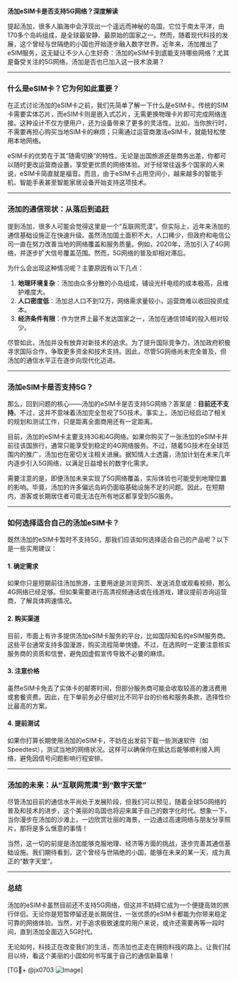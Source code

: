 **汤加eSIM卡是否支持5G网络？深度解读**

提起汤加，很多人脑海中会浮现出一个遥远而神秘的岛国，它位于南太平洋，由170多个岛屿组成，是全球最安静、最原始的国家之一。然而，随着现代科技的发展，这个曾经与世隔绝的小国也开始逐步融入数字世界。近年来，汤加推出了eSIM服务，这无疑让不少人心生好奇：汤加的eSIM卡到底能支持哪些网络？尤其是备受关注的5G网络，汤加是否也已加入这一技术浪潮？

---

### 什么是eSIM卡？它为何如此重要？

在正式讨论汤加的eSIM卡之前，我们先简单了解一下什么是eSIM卡。传统的SIM卡需要实体芯片，而eSIM卡则是嵌入式芯片，无需更换物理卡片即可完成网络连接。这种设计不仅方便用户，还为设备带来了更多的灵活性。比如，当你旅行时，不需要再担心购买当地SIM卡的麻烦；只需通过运营商激活eSIM卡，就能轻松使用本地网络。

eSIM卡的优势在于其“随需切换”的特性。无论是出国旅游还是商务出差，你都可以随时更改运营商设置，享受更优质的网络体验。对于经常往返多个国家的人来说，eSIM卡简直就是福音。而且，由于eSIM卡占用空间小，越来越多的智能手机、智能手表甚至智能家居设备开始支持这项技术。

---

### 汤加的通信现状：从落后到追赶

提到汤加，很多人可能会觉得这里是一个“互联网荒漠”。但实际上，近年来汤加的通信基础设施正在快速升级。虽然汤加国土面积不大，人口稀少，但政府和电信公司一直在努力改善当地的网络覆盖和服务质量。例如，2020年，汤加引入了4G网络，并逐步扩大信号覆盖范围。然而，5G网络的普及却相对滞后。

为什么会出现这种情况呢？主要原因有以下几点：

1. **地理环境复杂**：汤加由众多分散的小岛组成，铺设光纤电缆的成本极高，且维护难度大。
2. **人口密度低**：汤加总人口不到12万，网络需求量较小，运营商难以收回投资成本。
3. **经济条件有限**：作为世界上最不发达国家之一，汤加在通信领域的投入相对较少。

尽管如此，汤加并没有放弃对新技术的追求。为了提升国际竞争力，汤加政府积极寻求国际合作，争取更多资金和技术支持。因此，尽管5G网络尚未完全普及，但汤加的通信水平正在逐步向现代化迈进。

---

### 汤加eSIM卡是否支持5G？

那么，回到问题的核心——汤加的eSIM卡是否支持5G网络？答案是：**目前还不支持**。不过，这并不意味着汤加完全忽视了5G技术。事实上，汤加已经启动了相关的规划和测试工作，只是距离全面商用还有一定距离。

目前，汤加的eSIM卡主要支持3G和4G网络。如果你购买了一张汤加的eSIM卡并前往该国旅行，通常只能享受到稳定的4G网络服务。不过，随着5G技术在全球范围内的推广，汤加也在密切关注相关进展。据知情人士透露，汤加计划在未来几年内逐步引入5G网络，以满足日益增长的数字化需求。

需要注意的是，即便汤加未来实现了5G网络覆盖，实际体验也可能受到地理位置的影响。毕竟，汤加的许多偏远岛屿仍面临基础设施不足的问题。因此，在短期内，游客或长期居住者可能无法在所有地区都享受到5G服务。

---

### 如何选择适合自己的汤加eSIM卡？

既然汤加的eSIM卡暂时不支持5G，那我们应该如何选择适合自己的产品呢？以下是一些实用建议：

#### 1. 确定需求
如果你只是短期前往汤加旅游，主要用途是浏览网页、发送消息或观看视频，那么4G网络已经足够。但如果需要进行高清视频通话或在线游戏，建议提前咨询运营商，了解具体网速情况。

#### 2. 购买渠道
目前，市面上有许多提供汤加eSIM卡服务的平台，比如国际知名的eSIM服务商。这些平台通常支持多国漫游，购买流程简单快捷。不过，在选购时一定要注意核实服务商的资质和信誉，避免因虚假宣传导致不必要的麻烦。

#### 3. 注意价格
虽然eSIM卡免去了实体卡的邮寄时间，但部分服务商可能会收取较高的激活费用或套餐资费。因此，在下单前务必仔细对比不同平台的价格和服务条款，选择性价比最高的方案。

#### 4. 提前测试
如果你打算长期使用汤加的eSIM卡，不妨在出发前下载一些测速软件（如Speedtest），测试当地的网络状况。这样可以确保你在抵达后能够顺利接入网络，避免因信号问题影响行程安排。

---

### 汤加的未来：从“互联网荒漠”到“数字天堂”

尽管汤加目前的通信水平尚处于发展阶段，但我们可以预见，随着全球5G网络的普及和技术的进步，这个美丽的岛国也将迎来属于自己的数字化时代。想象一下，当你漫步在汤加的沙滩上，一边欣赏壮丽的海景，一边通过高速网络与朋友分享照片，那将是多么惬意的事情！

当然，这一切的前提是汤加能够克服地理、经济等方面的挑战，逐步完善其通信基础设施。我们期待看到，这个曾经与世隔绝的小国，能够在未来的某一天，成为真正的“数字天堂”。

---

### 总结

汤加的eSIM卡虽然目前还不支持5G网络，但这并不妨碍它成为一个便捷高效的旅行伴侣。无论你是短暂停留还是长期居住，一张优质的eSIM卡都能为你带来稳定可靠的网络体验。当然，对于追求极致速度的用户来说，或许还需要再等一段时间，直到汤加全面迈入5G时代。

无论如何，科技正在改变我们的生活，而汤加也正走在拥抱科技的路上。让我们拭目以待，看这个美丽的小国如何书写属于自己的通信新篇章！

[TG💪+ @jx0703 ![Image](https://github.com/user-attachments/assets/dbca1d08-cadb-493c-b0ec-ad6f7a83f270)]